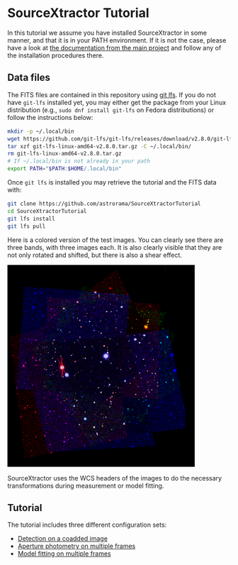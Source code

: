 # SourceXtractor Tutorial

In this tutorial we assume you have installed SourceXtractor in some manner,
and that it is in your PATH environment. If it is not the case,
please have a look at [the documentation from the main project](https://github.com/astrorama/SourceXtractorPlusPlus/blob/develop/README.md)
and follow any of the installation procedures there.

## Data files
The FITS files are contained in this repository using [git lfs](https://git-lfs.github.com/). If you do not have `git-lfs` installed yet, you may either get the package from your Linux distribution (e.g., `sudo dnf install git-lfs` on Fedora distributions) or follow the instructions below:

```bash
mkdir -p ~/.local/bin
wget https://github.com/git-lfs/git-lfs/releases/download/v2.8.0/git-lfs-linux-amd64-v2.8.0.tar.gz
tar xzf git-lfs-linux-amd64-v2.8.0.tar.gz -C ~/.local/bin/
rm git-lfs-linux-amd64-v2.8.0.tar.gz
# If ~/.local/bin is not already in your path
export PATH="$PATH:$HOME/.local/bin"
```

Once `git lfs` is installed you may retrieve the tutorial and the FITS data with:

```bash
git clone https://github.com/astrorama/SourceXtractorTutorial
cd SourceXtractorTutorial
git lfs install
git lfs pull
```

Here is a colored version of the test images. You can clearly see there are
three bands, with three images each. It is also clearly visible that they are
not only rotated and shifted, but there is also a shear effect.

![Composite image](images/composite.png)

SourceXtractor uses the WCS headers of the images to do the necessary
transformations during measurement or model fitting.

## Tutorial

The tutorial includes three different configuration sets:

* [Detection on a coadded image](detection/README.md)
* [Aperture photometry on multiple frames](measurement/README.md)
* [Model fitting on multiple frames](modelfitting/README.md)
